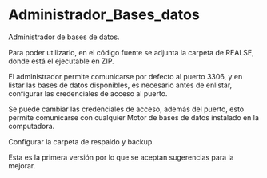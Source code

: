 # Administrador_Bases_datos
Administrador de bases de datos.

Para poder utilizarlo, en el código fuente se adjunta la carpeta de REALSE, donde está el ejecutable en ZIP.

El administrador permite comunicarse por defecto al puerto 3306, y en listar las bases de datos disponibles, es necesario antes de enlistar, configurar las credenciales de acceso al puerto.

Se puede cambiar las credenciales de acceso, además del puerto, esto permite comunicarse con cualquier Motor de bases de datos instalado en la computadora.

Configurar la carpeta de respaldo y backup.

Esta es la primera versión por lo que se aceptan sugerencias para la mejorar.
